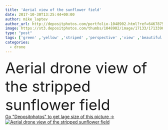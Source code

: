 ```yaml
---
title: 'Aerial view of the sunflower field'
date: 2017-10-30T13:25:44+00:00
author: mike_laptev
author_url: http://depositphotos.com/portfolio-1048902.html?ref=64678756
image: https://st3.depositphotos.com/thumbs/1048902/image/17133/171339070/api_thumb_450.jpg?forcejpeg=true
type: "post"
tags: ['green' ,'yellow' ,'striped' ,'perspective' ,'view' ,'beautiful' ,'bright' ,'empty' ,'row' ,'season' ,'summer' ,'sunlight' ,'field' ,'nature' ,'outdoor' ,'growth' ,'plant' ,'rural' ,'sunflower' ,'blooming' ,'blossom' ,'flower' ,'natural' ,'pattern' ,'line' ,'harvest' ,'landscape' ,'industry' ,'farm' ,'agriculture' ,'countryside' ,'organic' ,'scenic' ,'farming' ,'agricultural' ,'angle' ,'land' ,'diagonal' ,'above' ,'aerial' ,'valley' ,'plantation' ,'fertile' ,'drone' ,'fat land' ]
categories: 
  - drone
---
```

<div aling="center">
            <font size="60"> Aerial drone view of the stripped sunflower field</font>   
</div>
<div>
    <a href='https://depositphotos.com/171339070/stock-photo-aerial-view-of-the-sunflower.html?ref=64678756' target=_blank > Go "Depositphotos" to get lage size of this picture ->
        <img href='https://depositphotos.com/171339070/stock-photo-aerial-view-of-the-sunflower.html?ref=64678756' src='https://st3.depositphotos.com/1048902/17133/i/950/depositphotos_171339070-stock-photo-aerial-view-of-the-sunflower.jpg?forcejpeg=true' alt='Aerial drone view of the stripped sunflower field' >
    </a>
</div>
